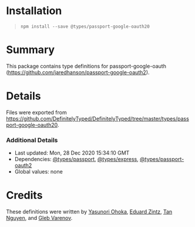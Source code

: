 # Installation
> `npm install --save @types/passport-google-oauth20`

# Summary
This package contains type definitions for passport-google-oauth (https://github.com/jaredhanson/passport-google-oauth2).

# Details
Files were exported from https://github.com/DefinitelyTyped/DefinitelyTyped/tree/master/types/passport-google-oauth20.

### Additional Details
 * Last updated: Mon, 28 Dec 2020 15:34:10 GMT
 * Dependencies: [@types/passport](https://npmjs.com/package/@types/passport), [@types/express](https://npmjs.com/package/@types/express), [@types/passport-oauth2](https://npmjs.com/package/@types/passport-oauth2)
 * Global values: none

# Credits
These definitions were written by [Yasunori Ohoka](https://github.com/yasupeke), [Eduard Zintz](https://github.com/ezintz), [Tan Nguyen](https://github.com/ngtan), and [Gleb Varenov](https://github.com/acerbic).

